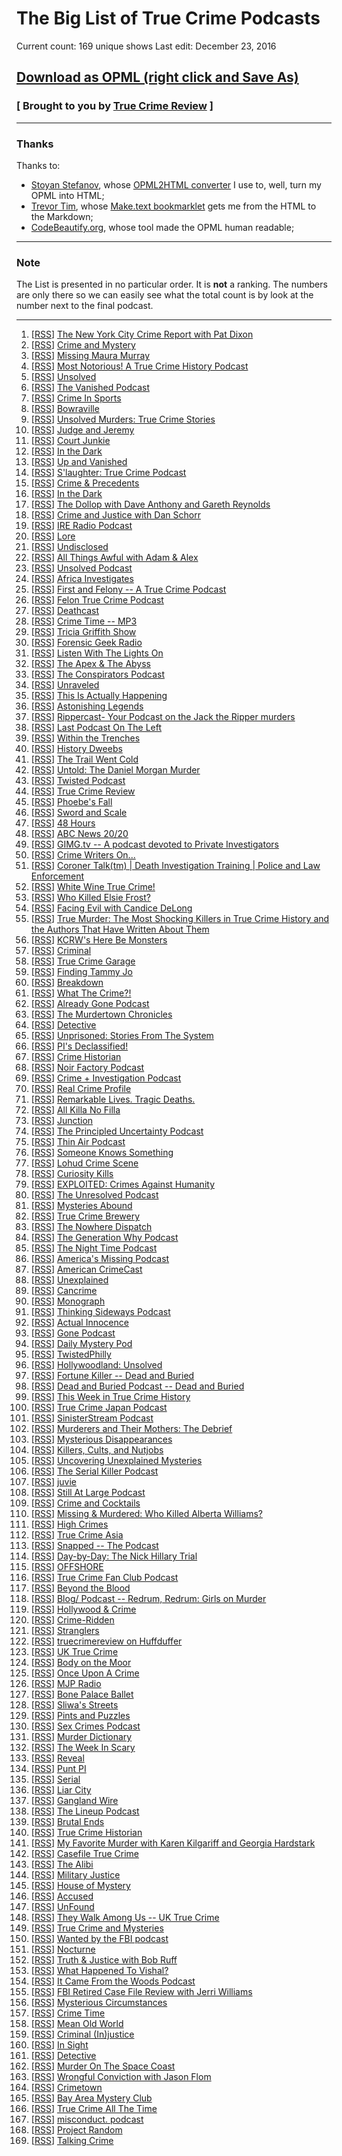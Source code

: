 # The Big List of True Crime Podcasts

Current count: 169 unique shows
Last edit: December 23, 2016

## [Download as OPML (right click and Save As)](https://raw.githubusercontent.com/truecrimereview/truecrimepodcasts/master/true_crime_podcasts.opml)

### [ Brought to you by [True Crime Review](http://truecrimereview.net/subscribe) ]

---

### Thanks

Thanks to:

- [Stoyan Stefanov](http://www.phpied.com/bio/), whose [OPML2HTML converter](http://www.phpied.com/files/opml2html/opml2html.html) I use to, well,
turn my OPML into HTML;
- [Trevor Tim](http://trevorjim.com/), whose [Make.text 
bookmarklet](http://trevorjim.com/projects/make.text/) gets me from the HTML to the Markdown;
- [CodeBeautify.org](http://codebeautify.org/opmlviewer), whose tool made the OPML human readable;

---

### Note

The List is presented in no particular order. It is **not** a ranking. The numbers are only there so we can easily see what the total count is by look at the number next to the final podcast.

---

1.  \[[RSS][3]\] [The New York City Crime Report with Pat Dixon][4]
1.  \[[RSS][5]\] [Crime and Mystery][6]
1.  \[[RSS][7]\] [Missing Maura Murray][8]
1.  \[[RSS][9]\] [Most Notorious! A True Crime History Podcast][10]
1.  \[[RSS][11]\] [Unsolved][12]
1.  \[[RSS][13]\] [The Vanished Podcast][14]
1.  \[[RSS][15]\] [Crime In Sports][16]
1.  \[[RSS][17]\] [Bowraville][18]
1.  \[[RSS][19]\] [Unsolved Murders: True Crime Stories][20]
1.  \[[RSS][21]\] [Judge and Jeremy][22]
1.  \[[RSS][23]\] [Court Junkie][24]
1.  \[[RSS][25]\] [In the Dark][26]
1.  \[[RSS][27]\] [Up and Vanished][28]
1.  \[[RSS][29]\] [S'laughter: True Crime Podcast][30]
1.  \[[RSS][31]\] [Crime & Precedents][32]
1.  \[[RSS][33]\] [In the Dark][26]
1.  \[[RSS][34]\] [The Dollop with Dave Anthony and Gareth Reynolds][35]
1.  \[[RSS][36]\] [Crime and Justice with Dan Schorr][37]
1.  \[[RSS][38]\] [IRE Radio Podcast][39]
1.  \[[RSS][40]\] [Lore][41]
1.  \[[RSS][42]\] [Undisclosed][43]
1.  \[[RSS][44]\] [All Things Awful with Adam & Alex][45]
1.  \[[RSS][46]\] [Unsolved Podcast][47]
1.  \[[RSS][48]\] [Africa Investigates][49]
1.  \[[RSS][50]\] [First and Felony -- A True Crime Podcast][51]
1.  \[[RSS][52]\] [Felon True Crime Podcast][53]
1.  \[[RSS][54]\] [Deathcast][55]
1.  \[[RSS][56]\] [Crime Time -- MP3][57]
1.  \[[RSS][58]\] [Tricia Griffith Show][59]
1.  \[[RSS][60]\] [Forensic Geek Radio][61]
1.  \[[RSS][62]\] [Listen With The Lights On][63]
1.  \[[RSS][64]\] [The Apex & The Abyss][65]
1.  \[[RSS][66]\] [The Conspirators Podcast][67]
1.  \[[RSS][68]\] [Unraveled][69]
1.  \[[RSS][70]\] [This Is Actually Happening][71]
1.  \[[RSS][72]\] [Astonishing Legends][73]
1.  \[[RSS][74]\] [Rippercast- Your Podcast on the Jack the Ripper murders][75]
1.  \[[RSS][76]\] [Last Podcast On The Left][77]
1.  \[[RSS][78]\] [Within the Trenches][79]
1.  \[[RSS][80]\] [History Dweebs][81]
1.  \[[RSS][82]\] [The Trail Went Cold][83]
1.  \[[RSS][84]\] [Untold: The Daniel Morgan Murder][85]
1.  \[[RSS][86]\] [Twisted Podcast][87]
1.  \[[RSS][88]\] [True Crime Review][2]
1.  \[[RSS][89]\] [Phoebe's Fall][90]
1.  \[[RSS][91]\] [Sword and Scale][92]
1.  \[[RSS][93]\] [48 Hours][94]
1.  \[[RSS][95]\] [ABC News 20/20][96]
1.  \[[RSS][97]\] [GIMG.tv -- A podcast devoted to Private Investigators][98]
1.  \[[RSS][99]\] [Crime Writers On...][100]
1.  \[[RSS][101]\] [Coroner Talk(tm) | Death Investigation Training | Police and Law Enforcement][102]
1.  \[[RSS][103]\] [White Wine True Crime!][104]
1.  \[[RSS][105]\] [Who Killed Elsie Frost?][106]
1.  \[[RSS][107]\] [Facing Evil with Candice DeLong][108]
1.  \[[RSS][109]\] [True Murder: The Most Shocking Killers in True Crime History and the Authors That Have Written About Them][110]
1.  \[[RSS][111]\] [KCRW's Here Be Monsters][112]
1.  \[[RSS][113]\] [Criminal][114]
1.  \[[RSS][115]\] [True Crime Garage][116]
1.  \[[RSS][117]\] [Finding Tammy Jo][118]
1.  \[[RSS][119]\] [Breakdown][120]
1.  \[[RSS][121]\] [What The Crime?!][122]
1.  \[[RSS][123]\] [Already Gone Podcast][124]
1.  \[[RSS][125]\] [The Murdertown Chronicles][126]
1.  \[[RSS][127]\] [Detective][108]
1.  \[[RSS][128]\] [Unprisoned: Stories From The System][129]
1.  \[[RSS][130]\] [PI's Declassified!][131]
1.  \[[RSS][132]\] [Crime Historian][133]
1.  \[[RSS][134]\] [Noir Factory Podcast][135]
1.  \[[RSS][136]\] [Crime + Investigation Podcast][137]
1.  \[[RSS][138]\] [Real Crime Profile][139]
1.  \[[RSS][140]\] [Remarkable Lives. Tragic Deaths.][20]
1.  \[[RSS][141]\] [All Killa No Filla][142]
1.  \[[RSS][143]\] [Junction][144]
1.  \[[RSS][145]\] [The Principled Uncertainty Podcast][146]
1.  \[[RSS][147]\] [Thin Air Podcast][148]
1.  \[[RSS][149]\] [Someone Knows Something][150]
1.  \[[RSS][151]\] [Lohud Crime Scene][152]
1.  \[[RSS][153]\] [Curiosity Kills][154]
1.  \[[RSS][155]\] [EXPLOITED: Crimes Against Humanity][156]
1.  \[[RSS][157]\] [The Unresolved Podcast][158]
1.  \[[RSS][159]\] [Mysteries Abound][160]
1.  \[[RSS][161]\] [True Crime Brewery][162]
1.  \[[RSS][163]\] [The Nowhere Dispatch][164]
1.  \[[RSS][165]\] [The Generation Why Podcast][166]
1.  \[[RSS][167]\] [The Night Time Podcast][168]
1.  \[[RSS][169]\] [America's Missing Podcast][170]
1.  \[[RSS][171]\] [American CrimeCast][172]
1.  \[[RSS][173]\] [Unexplained][174]
1.  \[[RSS][175]\] [Cancrime][176]
1.  \[[RSS][177]\] [Monograph][178]
1.  \[[RSS][179]\] [Thinking Sideways Podcast][180]
1.  \[[RSS][181]\] [Actual Innocence][182]
1.  \[[RSS][183]\] [Gone Podcast][184]
1.  \[[RSS][185]\] [Daily Mystery Pod][186]
1.  \[[RSS][187]\] [TwistedPhilly][188]
1.  \[[RSS][189]\] [Hollywoodland: Unsolved][190]
1.  \[[RSS][191]\] [Fortune Killer -- Dead and Buried][192]
1.  \[[RSS][193]\] [Dead and Buried Podcast -- Dead and Buried][194]
1.  \[[RSS][195]\] [This Week in True Crime History][196]
1.  \[[RSS][197]\] [True Crime Japan Podcast][198]
1.  \[[RSS][199]\] [SinisterStream Podcast][200]
1.  \[[RSS][201]\] [Murderers and Their Mothers: The Debrief][202]
1.  \[[RSS][203]\] [Mysterious Disappearances][204]
1.  \[[RSS][205]\] [Killers, Cults, and Nutjobs][206]
1.  \[[RSS][207]\] [Uncovering Unexplained Mysteries][208]
1.  \[[RSS][209]\] [The Serial Killer Podcast][210]
1.  \[[RSS][211]\] [juvie][212]
1.  \[[RSS][213]\] [Still At Large Podcast][214]
1.  \[[RSS][215]\] [Crime and Cocktails][216]
1.  \[[RSS][217]\] [Missing & Murdered: Who Killed Alberta Williams?][150]
1.  \[[RSS][218]\] [High Crimes][219]
1.  \[[RSS][220]\] [True Crime Asia][221]
1.  \[[RSS][222]\] [Snapped -- The Podcast][223]
1.  \[[RSS][224]\] [Day-by-Day: The Nick Hillary Trial][225]
1.  \[[RSS][226]\] [OFFSHORE][227]
1.  \[[RSS][228]\] [True Crime Fan Club Podcast][229]
1.  \[[RSS][230]\] [Beyond the Blood][231]
1.  \[[RSS][232]\] [Blog/ Podcast -- Redrum, Redrum: Girls on Murder][233]
1.  \[[RSS][234]\] [Hollywood & Crime][235]
1.  \[[RSS][236]\] [Crime-Ridden][237]
1.  \[[RSS][238]\] [Stranglers][239]
1.  \[[RSS][240]\] [truecrimereview on Huffduffer][241]
1.  \[[RSS][244]\] [UK True Crime][245]
1.  \[[RSS][246]\] [Body on the Moor][247]
1.  \[[RSS][248]\] [Once Upon A Crime][249]
1.  \[[RSS][250]\] [MJP Radio][251]
1.  \[[RSS][252]\] [Bone Palace Ballet][253]
1.  \[[RSS][254]\] [Sliwa's Streets][255]
1.  \[[RSS][256]\] [Pints and Puzzles][257]
1.  \[[RSS][258]\] [Sex Crimes Podcast][259]
1.  \[[RSS][260]\] [Murder Dictionary][261]
1.  \[[RSS][262]\] [The Week In Scary][263]
1.  \[[RSS][264]\] [Reveal][265]
1.  \[[RSS][266]\] [Punt PI][267]
1.  \[[RSS][268]\] [Serial][269]
1.  \[[RSS][270]\] [Liar City][271]
1.  \[[RSS][272]\] [Gangland Wire][273]
1.  \[[RSS][274]\] [The Lineup Podcast][275]
1.  \[[RSS][276]\] [Brutal Ends][277]
1.  \[[RSS][278]\] [True Crime Historian][279]
1.  \[[RSS][280]\] [My Favorite Murder with Karen Kilgariff and Georgia Hardstark][281]
1.  \[[RSS][282]\] [Casefile True Crime][283]
1.  \[[RSS][284]\] [The Alibi][285]
1.  \[[RSS][286]\] [Military Justice][287]
1.  \[[RSS][288]\] [House of Mystery][289]
1.  \[[RSS][290]\] [Accused][291]
1.  \[[RSS][292]\] [UnFound][293]
1.  \[[RSS][294]\] [They Walk Among Us -- UK True Crime][295]
1.  \[[RSS][296]\] [True Crime and Mysteries][297]
1.  \[[RSS][298]\] [Wanted by the FBI podcast][299]
1.  \[[RSS][300]\] [Nocturne][301]
1.  \[[RSS][302]\] [Truth & Justice with Bob Ruff][303]
1.  \[[RSS][304]\] [What Happened To Vishal?][305]
1.  \[[RSS][306]\] [It Came From the Woods Podcast][307]
1.  \[[RSS][308]\] [FBI Retired Case File Review with Jerri Williams][309]
1.  \[[RSS][310]\] [Mysterious Circumstances][311]
1.  \[[RSS][312]\] [Crime Time][313]
1.  \[[RSS][314]\] [Mean Old World][315]
1.  \[[RSS][316]\] [Criminal (In)justice][317]
1.  \[[RSS][318]\] [In Sight][319]
1.  \[[RSS][320]\] [Detective][108]
1.  \[[RSS][321]\] [Murder On The Space Coast][322]
1.  \[[RSS][323]\] [Wrongful Conviction with Jason Flom][324]
1.  \[[RSS][325]\] [Crimetown][326]
1.  \[[RSS][327]\] [Bay Area Mystery Club][328]
1.  \[[RSS][329]\] [True Crime All The Time][330]
1.  \[[RSS][331]\] [misconduct. podcast][332]
1.  \[[RSS][333]\] [Project Random][334]
1.  \[[RSS][335]\] [Talking Crime][336]
    
    



[0]: file:///C:/Users/jross/Downloads/Untitled%20Document.md.html
[1]: http://feeds.feedburner.com/TheLastPodcastOnTheLeft
[2]: http://soundcloud.com/lastpodcastontheleft
[3]: http://feeds.podtrac.com/BsmnaLUsrvIG
[4]: https://art19.com/shows/sword-and-scale
[5]: http://feeds.feedburner.com/crimewritersonserial
[6]: https://art19.com/shows/crime-writers-on
[7]: http://whitewinetruecrime.com/feed/podcast/
[8]: http://whitewinetruecrime.com/
[9]: http://www.bbc.co.uk/programmes/p02vn2mt/episodes/downloads.rss
[10]: http://www.bbc.co.uk/programmes/p02vn2mt
[11]: http://feeds.feedburner.com/WhatTheCrime
[12]: http://www.crimefeed.com/
[13]: http://rss.art19.com/real-crime-profile
[14]: https://art19.com/shows/real-crime-profile
[15]: http://feeds.soundcloud.com/users/soundcloud:users:242596778/sounds.rss
[16]: http://www.parcast.com/
[17]: http://feeds.soundcloud.com/users/soundcloud:users:247644481/sounds.rss
[18]: http://oxygen.com/snapped
[19]: http://www.northcountrypublicradio.org/hillarytrialRSSPodcast.php
[20]: http://www.northcountrypublicradio.org/
[21]: http://feeds.civilbeat.org/civilbeatoffshore
[22]: http://offshorepodcast.com/
[23]: https://truecrimefanclub.com/feed/podcast/
[24]: https://truecrimefanclub.com/
[25]: http://beyondblood.podbean.com/feed/
[26]: http://beyondblood.podbean.com/
[27]: http://www.casebook.org/podcast/rss.xml
[28]: http://www.casebook.org/podcast
[29]: http://feeds.feedburner.com/Gimgnetwork
[30]: http://gimg.tv/
[31]: http://coronertalk.com/feed/podcast
[32]: http://coronertalk.com/
[33]: http://feeds.feedburner.com/BreakdownPodcast
[34]: http://ajcbreakdown.com/
[35]: http://netstorage.discovery.com/id/podcasts/2015/DetectivePodcast.xml
[36]: http://www.investigationdiscovery.com/
[37]: http://thedollop.libsyn.com/rss
[38]: https://www.facebook.com/thedollop
[39]: http://crimeandinvestigation.podbean.com/feed/
[40]: http://crimeandinvestigation.podbean.com/
[41]: http://thisweekintruecrime.libsyn.com/rss
[42]: http://www.facebook.com/groups/thisweekintruecrime
[43]: http://feeds.soundcloud.com/users/soundcloud:users:221945739/sounds.rss
[44]: http://www.southerndojo.com/truecrimejapan
[45]: http://feeds.feedburner.com/ire-nicar
[46]: http://www.ire.org/
[47]: http://lorepodcast.libsyn.com/rss
[48]: http://www.lorepodcast.com/
[49]: https://www.fbi.gov/news/podcasts/wanted/archive/itunes.xml
[50]: https://www.fbi.gov/feeds/wanted-by-the-fbi-podcast
[51]: https://audioboom.com/channels/3709182.rss
[52]: https://audioboom.com/channel/undisclosed
[53]: http://www.nocturnepodcast.org/feed/podcast/
[54]: http://www.nocturnepodcast.org/
[55]: https://audioboom.com/channels/4384694.rss
[56]: https://audioboom.com/channel/the-serial-dynasty
[57]: http://lbc.audioagain.com/podcast.php?channel=vishal
[58]: http://www.lbc.co.uk/vishal
[59]: http://jerriwilliams.com/feed/podcast/
[60]: http://jerriwilliams.com/
[61]: http://thelip.tv/feed/httpthelip-tvcrime-timeaudio2/
[62]: http://thelip.tv/show/crime-time/
[63]: http://www.spreaker.com/user/7039907/episodes/feed
[64]: http://www.spreaker.com/user/triciag
[65]: http://www.buzzsprout.com/60143.rss
[66]: http://mysteriouscircumstances.buzzsprout.com/
[67]: http://forensicgeekradio.libsyn.com/rss
[68]: http://www.forensicgeek.science/
[69]: http://feeds.podtrac.com/n9rCoi_mvT2f
[70]: http://wamcpodcasts.org/
[71]: http://www.blogtalkradio.com/crimetimeradio/podcast
[72]: http://www.blogtalkradio.com/crimetimeradio
[73]: https://audioboom.com/channels/4746893.rss
[74]: https://audioboom.com/channel/apexandabyss
[75]: http://allthingsawful.libsyn.com/rss
[76]: http://allthingsawful.libsyn.com/podcast
[77]: http://www.blogtalkradio.com/kimnkjel/podcast
[78]: http://www.blogtalkradio.com/kimnkjel
[79]: http://www.theconspiratorspodcast.com/feed/podcast/
[80]: http://www.theconspiratorspodcast.com/
[81]: http://www.meanoldworld.com/meanoldworldeps?format=RSS
[82]: http://www.meanoldworld.com/meanoldworldeps/
[83]: http://unsolvedpodcast.libsyn.com/rss
[84]: http://www.unsolvedpodcast.com/
[85]: http://feeds.misfitrad.io/happening
[86]: http://misfitrad.io/happening
[87]: http://www.unraveledpod.com/feed/podcast/
[88]: http://www.unraveledpod.com/
[89]: http://www.spreaker.com/user/9260385/episodes/feed
[90]: https://www.spreaker.com/user/talkingcrime
[91]: http://iono.fm/rss/chan/2553
[92]: http://iono.fm/channel/2553
[93]: https://audioboom.com/channels/4842113.rss
[94]: https://audioboom.com/channel/missing-maura-murray
[95]: http://feeds.feedburner.com/ffpod/seGU
[96]: https://ffpod.net/
[97]: https://audioboom.com/channels/4322549.rss
[98]: https://audioboom.com/channel/astonishing-legends
[99]: http://www.thejabberlog.com/category/within-the-trenches/feed/
[100]: http://www.thejabberlog.com/category/within-the-trenches/
[101]: https://audioboom.com/channels/4749136.rss
[102]: https://audioboom.com/channel/most-notorious
[103]: https://audioboom.com/channels/4655198.rss
[104]: https://audioboom.com/channel/unsolved
[105]: https://api.radio.com/v2/podcast/rss/1222?format=MP3_128K
[106]: http://radio.com/audio
[107]: http://thevanishedpodcast.libsyn.com/rss
[108]: http://thevanishedpodcast.com/
[109]: https://audioboom.com/channels/4662186.rss
[110]: https://audioboom.com/channel/crime-in-sports
[111]: http://timtscott.libsyn.com/rss
[112]: http://timtscott.libsyn.com/podcast
[113]: http://abcnews.go.com/xmldata/xmlpodcast?id=30146791
[114]: http://www.abcnewspodcasts.com/
[115]: https://www.whooshkaa.com/rss/podcast/id/1117
[116]: https://www.whooshkaa.com/shows/bowraville
[117]: https://audioboom.com/channels/4835137.rss
[118]: https://audioboom.com/channel/felontruecrime
[119]: http://feeds.soundcloud.com/users/soundcloud:users:224506341/sounds.rss
[120]: http://feeds.feedburner.com/deathcastpodcast
[121]: https://audioboom.com/channel/deathcast
[122]: http://feeds.revealradio.org/revealpodcast
[123]: http://www.revealnews.org/
[124]: http://www.bbc.co.uk/programmes/b00krfns/episodes/downloads.rss
[125]: http://www.bbc.co.uk/programmes/b00krfns
[126]: http://truecrimegarage.podbean.com/feed/
[127]: http://truecrimegarage.podbean.com/
[128]: http://feeds.soundcloud.com/users/soundcloud:users:217526025/sounds.rss
[129]: http://www.findingtammyjo.com/
[130]: http://trailwentcold.com/feed/podcast/
[131]: http://trailwentcold.com/
[132]: http://feeds.serialpodcast.org/serialpodcast
[133]: https://serialpodcast.org/
[134]: http://liarcity.libsyn.com/rss
[135]: http://www.liarcity.com/
[136]: http://ganglandwire.com/feed/podcast/
[137]: http://ganglandwire.com/
[138]: http://alreadygonepodcast.libsyn.com/rss
[139]: https://audioboom.com/channel/already-gone-podcast
[140]: http://www.the-line-up.com/feed/podcast/
[141]: http://www.the-line-up.com/
[142]: http://feeds.soundcloud.com/users/soundcloud:users:190761422/sounds.rss
[143]: http://www.brutalends.com/
[144]: https://audioboom.com/channels/4639802.rss
[145]: https://audioboom.com/channel/true-crime-historian
[146]: http://rss.acast.com/untoldmurder
[147]: http://www.untoldmurder.com/
[148]: http://feeds.feedburner.com/murdertown
[149]: http://remaking.murdertown.us/
[150]: http://twistedpodcast.libsyn.com/rss
[151]: http://twistedpodcast.com/
[152]: http://feeds.soundcloud.com/users/soundcloud:users:252018984/sounds.rss
[153]: http://crimehistorian.com/
[154]: http://www.blogtalkradio.com/dan-zupansky1/podcast
[155]: http://www.blogtalkradio.com/dan-zupansky1
[156]: http://feeds.feedburner.com/herebemonsterspodcast/
[157]: http://www.kcrw.com/news-culture/shows/here-be-monsters
[158]: http://feeds.feedburner.com/CriminalShow
[159]: http://thisiscriminal.com/
[160]: http://www.redrumredrumgirlsonmurder.com/blog-pocast/?format=rss
[161]: http://www.redrumredrumgirlsonmurder.com/blog-pocast/
[162]: http://feeds.soundcloud.com/users/soundcloud:users:251708402/sounds.rss
[163]: https://www.voiceamerica.com/rss/itunes/1748
[164]: https://www.voiceamerica.com/show/1748/pis-declassified
[165]: http://allkillanofilla.podomatic.com/rss2.xml
[166]: http://allkillanofilla.podomatic.com/
[167]: http://rss.art19.com/my-favorite-murder-with-karen-kilgariff-and-georgia-hardstark
[168]: http://www.feralaudio.com/show/my-favorite-murder/
[169]: http://feeds.soundcloud.com/users/soundcloud:users:195872493/sounds.rss
[170]: http://www.thinairpodcast.com/
[171]: http://www.cbc.ca/podcasting/includes/sks.xml
[172]: http://www.cbc.ca/podcasting
[173]: http://feeds.soundcloud.com/users/soundcloud:users:210839865/sounds.rss
[174]: http://soundcloud.com/lohud-crime-scene
[175]: http://curiositykillspodcast.com/category/true-crime/feed/
[176]: https://curiositykillspodcast.com/
[177]: http://www.voiceamerica.com/rss/itunes/2560
[178]: https://www.voiceamerica.com/show/2560/exploited-crimes-against-humanity
[179]: http://feeds.soundcloud.com/users/soundcloud:users:179182212/sounds.rss
[180]: http://theunresolvedpodcast.com/
[181]: http://tiegrabber.com/index.php/feed/podcast/
[182]: http://www.tiegrabber.com/truecrimebrewery/
[183]: http://casefile.libsyn.com/rss
[184]: http://www.casefilepodcast.com/
[185]: https://www.whooshkaa.com/rss/podcast/id/1250
[186]: http://www.theage.com.au/interactive/2016/phoebesfall/
[187]: http://feeds.soundcloud.com/users/soundcloud:users:215204471/sounds.rss
[188]: http://nowhere-dispatch.com/
[189]: http://americasmissingpodcast.libsyn.com/rss
[190]: http://americasmissingpodcast.libsyn.com/podcast
[191]: https://audioboom.com/channels/4832195.rss
[192]: https://audioboom.com/channel/american-crimecast
[193]: http://www.bbc.co.uk/programmes/p03wy14r/episodes/downloads.rss
[194]: http://www.bbc.co.uk/programmes/p03wy14r
[195]: http://feeds.soundcloud.com/users/soundcloud:users:225547925/sounds.rss
[196]: http://www.sinisterstream.com/
[197]: http://rss.acast.com/murderersandtheirmothers
[198]: http://www.cbsreality.co.uk/
[199]: http://feeds.feedburner.com/MysteriousDisappearances
[200]: http://lancasterpodcaststudio.com/
[201]: http://www.podcastgarden.com/podcast/podcast-rss.php?id=9371
[202]: http://www.podcastgarden.com/podcast/killers
[203]: http://feeds.soundcloud.com/users/soundcloud:users:233937588/sounds.rss
[204]: http://soundcloud.com/josh-cannon-361965896
[205]: http://theserialkillerpodcast.libsyn.com/rss
[206]: http://theserialkillerpodcast.libsyn.com/podcast
[207]: http://juviepodcast.com/feed/podcast/
[208]: http://juviepodcast.com/
[209]: http://feeds.soundcloud.com/users/soundcloud:users:220858927/sounds.rss
[210]: http://soundcloud.com/still-at-large-podcast
[211]: http://crimeandcocktails.com/feed/podcast/crime-and-cocktails
[212]: http://crimeandcocktails.com/
[213]: http://unresolvedmysteries.podbean.com/feed/
[214]: http://dailymysteriespod.podbean.com/
[215]: http://twistedphilly.com/feed/podcast/
[216]: http://twistedphilly.com/
[217]: http://feeds.soundcloud.com/users/soundcloud:users:255148939/sounds.rss
[218]: http://www.hollywoodlandpod.com/
[219]: http://www.deadandburiedpodcast.com/fortune-killer?format=rss
[220]: http://www.deadandburiedpodcast.com/fortune-killer/
[221]: http://www.crime-ridden.com/feed/podcast/crime-ridden
[222]: http://www.crime-ridden.com/
[223]: http://rss.earwolf.com/stranglers
[224]: https://art19.com/shows/stranglers
[225]: http://judgeandjeremy.libsyn.com/rss
[226]: http://www.judgeandjeremy.com/
[227]: http://courtjunkie.libsyn.com/rss
[228]: http://courtjunkie.com/
[229]: http://feeds.publicradio.org/public_feeds/in-the-dark/itunes/rss
[3]: http://nyccrimereport.libsyn.com/rss
[4]: http://nyccrimereport.libsyn.com/webpage
[5]: http://www.blogtalkradio.com/kimnkjel/podcast
[6]: http://www.blogtalkradio.com/kimnkjel
[7]: https://audioboom.com/channels/4842113.rss
[8]: https://audioboom.com/channel/missing-maura-murray
[9]: https://audioboom.com/channels/4749136.rss
[10]: https://audioboom.com/channel/most-notorious
[11]: https://audioboom.com/channels/4655198.rss
[12]: https://audioboom.com/channel/unsolved
[13]: http://thevanishedpodcast.libsyn.com/rss
[14]: http://thevanishedpodcast.com/
[15]: https://audioboom.com/channels/4662186.rss
[16]: https://audioboom.com/channel/crime-in-sports
[17]: https://www.whooshkaa.com/rss/podcast/id/1117
[18]: https://www.whooshkaa.com/shows/bowraville
[19]: http://feeds.soundcloud.com/users/soundcloud:users:224506341/sounds.rss
[20]: http://www.parcast.com/
[21]: http://judgeandjeremy.libsyn.com/rss
[22]: http://www.judgeandjeremy.com/
[23]: http://courtjunkie.libsyn.com/rss
[24]: http://courtjunkie.com/
[25]: http://feeds.publicradio.org/public_feeds/in-the-dark/itunes/rss
[26]: http://www.apmreports.org/in-the-dark
[27]: https://audioboom.com/channels/4811953.rss
[28]: https://audioboom.com/channel/up-and-vanished
[29]: http://feeds.soundcloud.com/users/soundcloud:users:264650643/sounds.rss
[30]: http://soundcloud.com/slaughterthepodcast
[31]: http://crimeandprecedents.libsyn.com/rss
[32]: http://crimeandprecedents.libsyn.com/podcast
[33]: https://feeds.publicradio.org/public_feeds/in-the-dark/itunes/rss
[34]: http://thedollop.libsyn.com/rss
[35]: https://www.facebook.com/thedollop
[36]: http://danschorr.hipcast.com/rss/crime_and_justice_with_dan_schorr.xml
[37]: http://danschorr.hipcast.com/podcast/Hn8dJb
[38]: http://feeds.feedburner.com/ire-nicar
[39]: http://www.ire.org/
[40]: http://lorepodcast.libsyn.com/rss
[41]: http://www.lorepodcast.com/
[42]: https://audioboom.com/channels/3709182.rss
[43]: https://audioboom.com/channel/undisclosed
[44]: http://allthingsawful.libsyn.com/rss
[45]: http://allthingsawful.libsyn.com/podcast
[46]: http://unsolvedpodcast.libsyn.com/rss
[47]: http://www.unsolvedpodcast.com/
[48]: http://iono.fm/rss/chan/2553
[49]: http://iono.fm/channel/2553
[50]: http://feeds.feedburner.com/ffpod/seGU
[51]: https://ffpod.net/
[52]: https://audioboom.com/channels/4835137.rss
[53]: https://audioboom.com/channel/felontruecrime
[54]: http://feeds.feedburner.com/deathcastpodcast
[55]: https://audioboom.com/channel/deathcast
[56]: http://thelip.tv/feed/httpthelip-tvcrime-timeaudio2/
[57]: http://thelip.tv/show/crime-time/
[58]: http://www.spreaker.com/user/7039907/episodes/feed
[59]: http://www.spreaker.com/user/triciag
[60]: http://forensicgeekradio.libsyn.com/rss
[61]: http://www.forensicgeek.science/
[62]: http://feeds.podtrac.com/n9rCoi_mvT2f
[63]: https://wamcpodcasts.org/
[64]: https://audioboom.com/channels/4746893.rss
[65]: https://audioboom.com/channel/apexandabyss
[66]: http://www.theconspiratorspodcast.com/feed/podcast/
[67]: http://www.theconspiratorspodcast.com/
[68]: http://www.unraveledpod.com/feed/podcast/
[69]: http://www.unraveledpod.com/
[70]: http://feeds.misfitrad.io/happening
[71]: http://misfitrad.io/happening
[72]: https://audioboom.com/channels/4322549.rss
[73]: https://audioboom.com/channel/astonishing-legends
[74]: http://www.casebook.org/podcast/rss.xml
[75]: http://www.casebook.org/podcast
[76]: http://feeds.feedburner.com/TheLastPodcastOnTheLeft
[77]: http://soundcloud.com/lastpodcastontheleft
[78]: http://www.thejabberlog.com/category/within-the-trenches/feed/
[79]: http://www.thejabberlog.com/category/within-the-trenches/
[80]: http://timtscott.libsyn.com/rss
[81]: http://timtscott.libsyn.com/podcast
[82]: http://trailwentcold.com/feed/podcast/
[83]: http://trailwentcold.com/
[84]: http://rss.acast.com/untoldmurder
[85]: http://www.untoldmurder.com/
[86]: http://twistedpodcast.libsyn.com/rss
[87]: http://twistedpodcast.com/
[88]: http://feeds.podtrac.com/IhG4GFjGedci
[89]: https://www.whooshkaa.com/rss/podcast/id/1250
[90]: http://www.theage.com.au/interactive/2016/phoebesfall/
[91]: http://feeds.podtrac.com/BsmnaLUsrvIG
[92]: https://art19.com/shows/sword-and-scale
[93]: https://api.radio.com/v2/podcast/rss/1222?format=MP3_128K
[94]: http://radio.com/audio
[95]: http://abcnews.go.com/xmldata/xmlpodcast?id=30146791
[96]: http://www.abcnewspodcasts.com/
[97]: http://feeds.feedburner.com/Gimgnetwork
[98]: http://gimg.tv/
[99]: https://rss.art19.com/crime-writers-on
[100]: https://art19.com/shows/crime-writers-on
[101]: http://coronertalk.com/feed/podcast
[102]: http://coronertalk.com/
[103]: http://whitewinetruecrime.com/feed/podcast/
[104]: http://whitewinetruecrime.com/
[105]: http://www.bbc.co.uk/programmes/p02vn2mt/episodes/downloads.rss
[106]: http://www.bbc.co.uk/programmes/p02vn2mt
[107]: http://netstorage.discovery.com/id/podcasts/2015/FacingEvilRSS.xml
[108]: http://www.investigationdiscovery.com/
[109]: http://www.blogtalkradio.com/dan-zupansky1/podcast
[110]: http://www.blogtalkradio.com/dan-zupansky1
[111]: http://feeds.feedburner.com/herebemonsterspodcast/
[112]: http://www.kcrw.com/news-culture/shows/here-be-monsters
[113]: http://feeds.feedburner.com/CriminalShow
[114]: http://thisiscriminal.com/
[115]: http://truecrimegarage.podbean.com/feed/
[116]: http://truecrimegarage.podbean.com/
[117]: http://feeds.soundcloud.com/users/soundcloud:users:217526025/sounds.rss
[118]: http://www.findingtammyjo.com/
[119]: http://feeds.feedburner.com/BreakdownPodcast
[120]: http://ajcbreakdown.com/
[121]: http://feeds.feedburner.com/WhatTheCrime
[122]: http://www.crimefeed.com/
[123]: http://alreadygonepodcast.libsyn.com/rss
[124]: https://audioboom.com/channel/already-gone-podcast
[125]: http://feeds.feedburner.com/murdertown
[126]: http://remaking.murdertown.us/
[127]: http://netstorage.discovery.com/id/podcasts/2015/DetectivePodcast.xml
[128]: http://wwno.org/podcasts/90348/rss.xml
[129]: http://wwno.org/
[130]: https://www.voiceamerica.com/rss/itunes/1748
[131]: https://www.voiceamerica.com/show/1748/pis-declassified
[132]: http://feeds.soundcloud.com/users/soundcloud:users:252018984/sounds.rss
[133]: http://crimehistorian.com/
[134]: http://noirfactory.libsyn.com/rss
[135]: http://noirfactory.libsyn.com/podcast
[136]: http://crimeandinvestigation.podbean.com/feed/
[137]: http://crimeandinvestigation.podbean.com/
[138]: http://rss.art19.com/real-crime-profile
[139]: https://art19.com/shows/real-crime-profile
[140]: http://feeds.soundcloud.com/users/soundcloud:users:242596778/sounds.rss
[141]: http://allkillanofilla.podomatic.com/rss2.xml
[142]: http://allkillanofilla.podomatic.com/
[143]: http://junction.libsyn.com/rss
[144]: http://junctionpodcast.com/
[145]: http://principleduncertainty.libsyn.com/rss
[146]: http://principleduncertainty.libsyn.com/
[147]: http://feeds.soundcloud.com/users/soundcloud:users:195872493/sounds.rss
[148]: http://www.thinairpodcast.com/
[149]: http://www.cbc.ca/podcasting/includes/sks.xml
[150]: http://www.cbc.ca/podcasting
[151]: http://feeds.soundcloud.com/users/soundcloud:users:210839865/sounds.rss
[152]: http://soundcloud.com/lohud-crime-scene
[153]: http://curiositykillspodcast.com/category/true-crime/feed/
[154]: https://curiositykillspodcast.com/
[155]: http://www.voiceamerica.com/rss/itunes/2560
[156]: https://www.voiceamerica.com/show/2560/exploited-crimes-against-humanity
[157]: http://feeds.soundcloud.com/users/soundcloud:users:179182212/sounds.rss
[158]: http://theunresolvedpodcast.com/
[159]: http://recordings.talkshoe.com/rss21864.xml
[160]: http://www.talkshoe.com/talkshoe/web/tscmd/tc/21864
[161]: http://tiegrabber.com/index.php/feed/podcast/
[162]: http://www.tiegrabber.com/truecrimebrewery/
[163]: http://feeds.soundcloud.com/users/soundcloud:users:215204471/sounds.rss
[164]: http://nowhere-dispatch.com/
[165]: http://thegenerationwhypodcast.com/feed/category/podcast
[166]: http://thegenerationwhypodcast.com/
[167]: https://audioboom.com/channels/4748686.rss
[168]: https://audioboom.com/channel/the-night-time-podcast
[169]: http://americasmissingpodcast.libsyn.com/rss
[170]: http://americasmissingpodcast.libsyn.com/podcast
[171]: https://audioboom.com/channels/4832195.rss
[172]: https://audioboom.com/channel/american-crimecast
[173]: http://rss.acast.com/unexplained
[174]: http://www.unexplainedpodcast.com/
[175]: http://www.cancrime.com/feed/podcast/
[176]: http://www.cancrime.com/
[177]: http://feeds.soundcloud.com/users/soundcloud:users:186639626/sounds.rss
[178]: http://taaron.xyz/
[179]: http://thinkingsidewayspodcast.libsyn.com/rss
[180]: http://thinkingsidewayspodcast.com/
[181]: https://audioboom.com/channels/4728027.rss
[182]: https://audioboom.com/channel/actualinnocence
[183]: http://feeds.soundcloud.com/users/soundcloud:users:222318651/sounds.rss
[184]: http://soundcloud.com/justin-armstrong-233778459
[185]: http://unresolvedmysteries.podbean.com/feed/
[186]: http://dailymysteriespod.podbean.com/
[187]: http://twistedphilly.com/feed/podcast/
[188]: http://twistedphilly.com/
[189]: http://feeds.soundcloud.com/users/soundcloud:users:255148939/sounds.rss
[190]: http://www.hollywoodlandpod.com/
[191]: http://www.deadandburiedpodcast.com/fortune-killer?format=rss
[192]: http://www.deadandburiedpodcast.com/fortune-killer/
[193]: http://www.deadandburiedpodcast.com/dead-and-buried-podcast?format=rss
[194]: http://www.deadandburiedpodcast.com/dead-and-buried-podcast/
[195]: http://thisweekintruecrime.libsyn.com/rss
[196]: http://www.facebook.com/groups/thisweekintruecrime
[197]: http://feeds.soundcloud.com/users/soundcloud:users:221945739/sounds.rss
[198]: http://www.southerndojo.com/truecrimejapan
[199]: http://feeds.soundcloud.com/users/soundcloud:users:225547925/sounds.rss
[200]: http://www.sinisterstream.com/
[201]: http://rss.acast.com/murderersandtheirmothers
[202]: http://www.cbsreality.co.uk/
[203]: http://feeds.feedburner.com/MysteriousDisappearances
[204]: http://lancasterpodcaststudio.com/
[205]: http://www.podcastgarden.com/podcast/podcast-rss.php?id=9371
[206]: http://www.podcastgarden.com/podcast/killers
[207]: http://feeds.soundcloud.com/users/soundcloud:users:233937588/sounds.rss
[208]: http://soundcloud.com/josh-cannon-361965896
[209]: http://theserialkillerpodcast.libsyn.com/rss
[210]: http://theserialkillerpodcast.libsyn.com/podcast
[211]: http://juviepodcast.com/feed/podcast/
[212]: http://juviepodcast.com/
[213]: http://feeds.soundcloud.com/users/soundcloud:users:220858927/sounds.rss
[214]: http://soundcloud.com/still-at-large-podcast
[215]: http://crimeandcocktails.com/?feed=podcast
[216]: http://crimeandcocktails.com/
[217]: http://www.cbc.ca/podcasting/includes/missing.xml
[218]: https://calico-podcasts.squarespace.com/highcrimes?format=rss
[219]: http://www.calicopodcasts.com/highcrimes/
[220]: http://www.asianoscarbait.com/true-crime-asia?format=rss
[221]: http://www.asianoscarbait.com/true-crime-asia/
[222]: http://feeds.soundcloud.com/users/soundcloud:users:247644481/sounds.rss
[223]: http://oxygen.com/snapped
[224]: http://www.northcountrypublicradio.org/hillarytrialRSSPodcast.php
[225]: http://www.northcountrypublicradio.org/
[226]: http://feeds.civilbeat.org/civilbeatoffshore
[227]: http://offshorepodcast.com/
[228]: https://truecrimefanclub.com/feed/podcast/
[229]: https://truecrimefanclub.com/
[230]: http://beyondblood.podbean.com/feed/
[231]: http://beyondblood.podbean.com/
[232]: http://www.redrumredrumgirlsonmurder.com/blog-pocast/?format=rss
[233]: http://www.redrumredrumgirlsonmurder.com/blog-pocast/
[234]: https://rss.art19.com/hollywood-and-crime
[235]: https://art19.com/shows/hollywood-and-crime
[236]: http://www.crime-ridden.com/feed/podcast/crime-ridden
[237]: http://www.crime-ridden.com/
[238]: http://rss.earwolf.com/stranglers
[239]: https://art19.com/shows/stranglers
[240]: https://huffduffer.com/truecrimereview/rss
[241]: https://huffduffer.com/truecrimereview
[242]: http://www.madewithopinion.com/feeds/truecrimereview/rss/

[244]: https://www.blubrry.com/feeds/uktruecrimepodcast.xml
[245]: http://uktruecrime.com/
[246]: http://www.bbc.co.uk/programmes/p03wy14r/episodes/downloads.rss
[247]: http://www.bbc.co.uk/programmes/p03wy14r
[248]: http://onceuponacrime.libsyn.com/rss
[249]: http://onceuponacrime.libsyn.com/podcast
[250]: http://feeds.soundcloud.com/users/soundcloud:users:110781649/sounds.rss
[251]: http://www.medilljusticeproject.org/
[252]: http://bonepalaceballet.podbean.com/feed/
[253]: http://bonepalaceballet.podbean.com/
[254]: https://audioboom.com/channels/4808642.rss
[255]: https://audioboom.com/channel/SliwasStreeets
[256]: http://pintsandpuzzles.libsyn.com/rss
[257]: http://pintsandpuzzles.libsyn.com/podcast
[258]: http://sexcrimespodcast.libsyn.com/rss
[259]: http://www.sexcrimespodcast.com/
[260]: http://www.murderdictionary.com/feed/podcast/
[261]: http://www.murderdictionary.com/
[262]: http://feeds.soundcloud.com/users/soundcloud:users:265504115/sounds.rss
[263]: http://soundcloud.com/user-224094829
[264]: http://feeds.revealradio.org/revealpodcast
[265]: http://www.revealnews.org/
[266]: http://www.bbc.co.uk/programmes/b00krfns/episodes/downloads.rss
[267]: http://www.bbc.co.uk/programmes/b00krfns
[268]: http://feeds.serialpodcast.org/serialpodcast
[269]: https://serialpodcast.org/
[270]: http://liarcity.libsyn.com/rss
[271]: http://www.liarcity.com/
[272]: http://ganglandwire.com/feed/podcast/
[273]: http://ganglandwire.com/
[274]: http://www.the-line-up.com/feed/podcast/
[275]: http://www.the-line-up.com/
[276]: http://feeds.soundcloud.com/users/soundcloud:users:190761422/sounds.rss
[277]: http://www.brutalends.com/
[278]: https://audioboom.com/channels/4639802.rss
[279]: https://audioboom.com/channel/true-crime-historian
[280]: http://rss.art19.com/my-favorite-murder-with-karen-kilgariff-and-georgia-hardstark
[281]: http://www.feralaudio.com/show/my-favorite-murder/
[282]: http://casefile.libsyn.com/rss
[283]: http://www.casefilepodcast.com/
[284]: https://www.whooshkaa.com/rss/podcast/id/1185
[285]: https://www.whooshkaa.com/shows/the-alibi
[286]: https://audioboom.com/channels/4826442.rss
[287]: https://audioboom.com/channel/military-justice
[288]: http://houseofmysteryradio.podomatic.com/rss2.xml
[289]: http://houseofmysteryradio.podomatic.com/
[290]: http://feeds.soundcloud.com/users/soundcloud:users:234220545/sounds.rss
[291]: http://cincinnati.com/
[292]: http://unfoundpodcast.podomatic.com/rss2.xml
[293]: http://unfoundpodcast.podomatic.com/
[294]: https://audioboom.com/channels/4878185.rss
[295]: https://audioboom.com/channel/theywalkamongus
[296]: http://truecrimeandmysteries.podbean.com/feed/
[297]: http://truecrimeandmysteries.podbean.com/
[298]: https://www.fbi.gov/news/podcasts/wanted/archive/itunes.xml
[299]: https://www.fbi.gov/feeds/wanted-by-the-fbi-podcast
[300]: http://www.nocturnepodcast.org/feed/podcast/
[301]: http://www.nocturnepodcast.org/
[302]: https://audioboom.com/channels/4384694.rss
[303]: https://audioboom.com/channel/the-serial-dynasty
[304]: http://lbc.audioagain.com/podcast.php?channel=vishal
[305]: http://www.lbc.co.uk/vishal
[306]: http://feeds.feedburner.com/itcamefromthewoodspodcast
[307]: http://www.itcamefromthewoods.com/
[308]: http://jerriwilliams.com/feed/podcast/
[309]: http://jerriwilliams.com/
[310]: http://www.buzzsprout.com/60143.rss
[311]: http://mysteriouscircumstances.buzzsprout.com/
[312]: http://www.blogtalkradio.com/crimetimeradio/podcast
[313]: http://www.blogtalkradio.com/crimetimeradio
[314]: http://www.meanoldworld.com/meanoldworldeps?format=RSS
[315]: http://www.meanoldworld.com/meanoldworldeps/
[316]: http://criminalinjustice.libsyn.com/rss
[317]: http://criminalinjusticepodcast.com/
[318]: http://insightpod.libsyn.com/rss
[319]: https://audioboom.com/channel/in-sight
[320]: http://feeds.feedburner.com/Detective
[321]: http://feeds.soundcloud.com/users/soundcloud:users:241577479/sounds.rss
[322]: http://soundcloud.com/user-147270269
[323]: http://feeds.castfire.com/itunes:2qkaz/ALL/revolver-podcasts/wrongful-conviction-with-jason-flom/s:it_PlfSq/
[324]: http://www.revolverpodcasts.com/wrongful-conviction-with-jason-flom
[325]: http://feeds.gimletmedia.com/crimetownshow
[326]: https://www.gimletmedia.com/show/crimetown
[327]: http://bayareamysteryclub.libsyn.com/rss
[328]: http://bayareamysteryclub.libsyn.com/podcast
[329]: http://truecrimeallthetime.libsyn.com/rss
[330]: http://truecrimeallthetime.com/
[331]: http://feeds.soundcloud.com/users/soundcloud:users:260256265/sounds.rss
[332]: http://www.misconductpodcast.com/
[333]: https://audioboom.com/channels/4810247.rss
[334]: https://audioboom.com/channel/project-random
[335]: http://www.spreaker.com/user/9260385/episodes/feed
[336]: https://www.spreaker.com/user/talkingcrime
